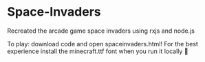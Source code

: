 # Space-Invaders
Recreated the arcade game space invaders using rxjs and node.js

To play: download code and open spaceinvaders.html! For the best experience install the minecraft.ttf font when you run it locally 🙂
